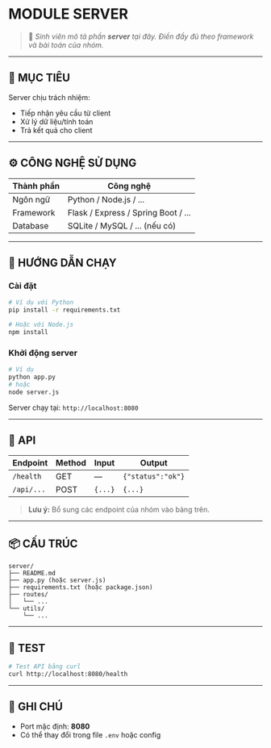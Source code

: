 # MODULE SERVER

> 📘 *Sinh viên mô tả phần **server** tại đây. Điền đầy đủ theo framework và bài toán của nhóm.*

---

## 🎯 MỤC TIÊU

Server chịu trách nhiệm:
- Tiếp nhận yêu cầu từ client
- Xử lý dữ liệu/tính toán
- Trả kết quả cho client

---

## ⚙️ CÔNG NGHỆ SỬ DỤNG

| Thành phần | Công nghệ |
|------------|-----------|
| Ngôn ngữ | Python / Node.js / ... |
| Framework | Flask / Express / Spring Boot / ... |
| Database | SQLite / MySQL / ... (nếu có) |

---

## 🚀 HƯỚNG DẪN CHẠY

### Cài đặt
```bash
# Ví dụ với Python
pip install -r requirements.txt

# Hoặc với Node.js
npm install
```

### Khởi động server
```bash
# Ví dụ
python app.py
# hoặc
node server.js
```

Server chạy tại: `http://localhost:8080`

---

## 🔗 API

| Endpoint | Method | Input | Output |
|----------|--------|-------|--------|
| `/health` | GET | — | `{"status":"ok"}` |
| `/api/...` | POST | `{...}` | `{...}` |

> **Lưu ý:** Bổ sung các endpoint của nhóm vào bảng trên.

---

## 📦 CẤU TRÚC
```
server/
├── README.md
├── app.py (hoặc server.js)
├── requirements.txt (hoặc package.json)
├── routes/
│   └── ...
└── utils/
    └── ...
```

---

## 🧪 TEST
```bash
# Test API bằng curl
curl http://localhost:8080/health
```

---

## 📝 GHI CHÚ

- Port mặc định: **8080**
- Có thể thay đổi trong file `.env` hoặc config